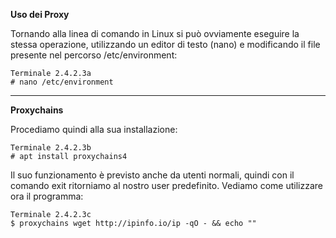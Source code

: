 **Uso dei Proxy**

Tornando alla linea di comando in Linux si può ovviamente eseguire la stessa operazione, utilizzando un editor di testo (nano) e modificando il file presente nel percorso /etc/environment:
```
Terminale 2.4.2.3a
# nano /etc/environment
```
---
**Proxychains**

Procediamo quindi alla sua installazione:
```
Terminale 2.4.2.3b
# apt install proxychains4
```
Il suo funzionamento è previsto anche da utenti normali, quindi con il comando exit ritorniamo al nostro user predefinito. Vediamo come utilizzare ora il programma:
```
Terminale 2.4.2.3c
$ proxychains wget http://ipinfo.io/ip -qO - && echo ""
```